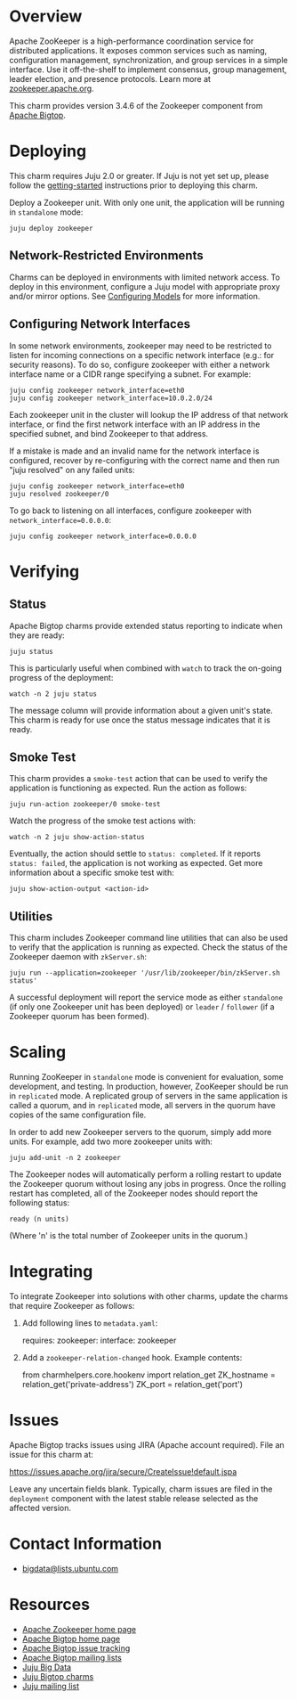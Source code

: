 <!--
  Licensed to the Apache Software Foundation (ASF) under one or more
  contributor license agreements.  See the NOTICE file distributed with
  this work for additional information regarding copyright ownership.
  The ASF licenses this file to You under the Apache License, Version 2.0
  (the "License"); you may not use this file except in compliance with
  the License.  You may obtain a copy of the License at

       http://www.apache.org/licenses/LICENSE-2.0

  Unless required by applicable law or agreed to in writing, software
  distributed under the License is distributed on an "AS IS" BASIS,
  WITHOUT WARRANTIES OR CONDITIONS OF ANY KIND, either express or implied.
  See the License for the specific language governing permissions and
  limitations under the License.
-->
# Overview

Apache ZooKeeper is a high-performance coordination service for distributed
applications. It exposes common services such as naming, configuration
management, synchronization, and group services in a simple interface. Use it
off-the-shelf to implement consensus, group management, leader election, and
presence protocols. Learn more at [zookeeper.apache.org][].

This charm provides version 3.4.6 of the Zookeeper component from
[Apache Bigtop][].

[zookeeper.apache.org]: http://zookeeper.apache.org/
[Apache Bigtop]: http://bigtop.apache.org/


# Deploying

This charm requires Juju 2.0 or greater. If Juju is not yet set up, please
follow the [getting-started][] instructions prior to deploying this charm.

Deploy a Zookeeper unit. With only one unit, the application will be running in
`standalone` mode:

    juju deploy zookeeper

## Network-Restricted Environments
Charms can be deployed in environments with limited network access. To deploy
in this environment, configure a Juju model with appropriate proxy and/or
mirror options. See [Configuring Models][] for more information.

[getting-started]: https://jujucharms.com/docs/stable/getting-started
[Configuring Models]: https://jujucharms.com/docs/stable/models-config

## Configuring Network Interfaces
In some network environments, zookeeper may need to be restricted to
listen for incoming connections on a specific network interface
(e.g.: for security reasons). To do so, configure zookeeper with either a
network interface name or a CIDR range specifying a subnet. For example:

    juju config zookeeper network_interface=eth0
    juju config zookeeper network_interface=10.0.2.0/24

Each zookeeper unit in the cluster will lookup the IP address of that
network interface, or find the first network interface with an IP
address in the specified subnet, and bind Zookeeper to that address.

If a mistake is made and an invalid name for the network interface is
configured, recover by re-configuring with the correct name and then
run "juju resolved" on any failed units:

    juju config zookeeper network_interface=eth0
    juju resolved zookeeper/0

To go back to listening on all interfaces, configure zookeeper with
`network_interface=0.0.0.0`:

    juju config zookeeper network_interface=0.0.0.0


# Verifying

## Status
Apache Bigtop charms provide extended status reporting to indicate when they
are ready:

    juju status

This is particularly useful when combined with `watch` to track the on-going
progress of the deployment:

    watch -n 2 juju status

The message column will provide information about a given unit's state.
This charm is ready for use once the status message indicates that it is
ready.

## Smoke Test
This charm provides a `smoke-test` action that can be used to verify the
application is functioning as expected. Run the action as follows:

    juju run-action zookeeper/0 smoke-test

Watch the progress of the smoke test actions with:

    watch -n 2 juju show-action-status

Eventually, the action should settle to `status: completed`.  If it
reports `status: failed`, the application is not working as expected. Get
more information about a specific smoke test with:

    juju show-action-output <action-id>

## Utilities
This charm includes Zookeeper command line utilities that can also be used to
verify that the application is running as expected. Check the status of the
Zookeeper daemon with `zkServer.sh`:

    juju run --application=zookeeper '/usr/lib/zookeeper/bin/zkServer.sh status'

A successful deployment will report the service mode as either `standalone`
(if only one Zookeeper unit has been deployed) or `leader` / `follower` (if
a Zookeeper quorum has been formed).


# Scaling

Running ZooKeeper in `standalone` mode is convenient for evaluation, some
development, and testing. In production, however, ZooKeeper should be run in
`replicated` mode. A replicated group of servers in the same application is
called a quorum, and in `replicated` mode, all servers in the quorum have
copies of the same configuration file.

In order to add new Zookeeper servers to the quorum, simply add more units.
For example, add two more zookeeper units with:

    juju add-unit -n 2 zookeeper

The Zookeeper nodes will automatically perform a rolling restart to update the
Zookeeper quorum without losing any jobs in progress. Once the rolling restart
has completed, all of the Zookeeper nodes should report the following status:

    ready (n units)

(Where 'n' is the total number of Zookeeper units in the quorum.)


# Integrating

To integrate Zookeeper into solutions with other charms, update the charms
that require Zookeeper as follows:

1) Add following lines to `metadata.yaml`:

    requires:
      zookeeper:
         interface: zookeeper

2) Add a `zookeeper-relation-changed` hook. Example contents:

    from charmhelpers.core.hookenv import relation_get
    ZK_hostname = relation_get('private-address')
    ZK_port = relation_get('port')


# Issues

Apache Bigtop tracks issues using JIRA (Apache account required). File an
issue for this charm at:

https://issues.apache.org/jira/secure/CreateIssue!default.jspa

Leave any uncertain fields blank. Typically, charm issues are filed in the
`deployment` component with the latest stable release selected as the affected
version.


# Contact Information

- <bigdata@lists.ubuntu.com>


# Resources

- [Apache Zookeeper home page](http://zookeeper.apache.org/)
- [Apache Bigtop home page](http://bigtop.apache.org/)
- [Apache Bigtop issue tracking](http://bigtop.apache.org/issue-tracking.html)
- [Apache Bigtop mailing lists](http://bigtop.apache.org/mail-lists.html)
- [Juju Big Data](https://jujucharms.com/big-data)
- [Juju Bigtop charms](https://jujucharms.com/q/bigtop)
- [Juju mailing list](https://lists.ubuntu.com/mailman/listinfo/juju)
